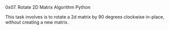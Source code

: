 0x07. Rotate 2D Matrix
Algorithm Python

This task involves is to rotate a 2d matrix by 90 degrees clockwise in-place, without creating a new matrix.
